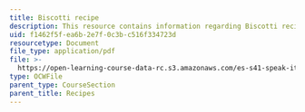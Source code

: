 ```yaml
---
title: Biscotti recipe
description: This resource contains information regarding Biscotti recipe.
uid: f1462f5f-ea6b-2e7f-0c3b-c516f334723d
resourcetype: Document
file_type: application/pdf
file: >-
  https://open-learning-course-data-rc.s3.amazonaws.com/es-s41-speak-italian-with-your-mouth-full-spring-2012/f1462f5fea6b2e7f0c3bc516f334723d_MITES_S41S12_recipe_11.pdf
type: OCWFile
parent_type: CourseSection
parent_title: Recipes
---
```

